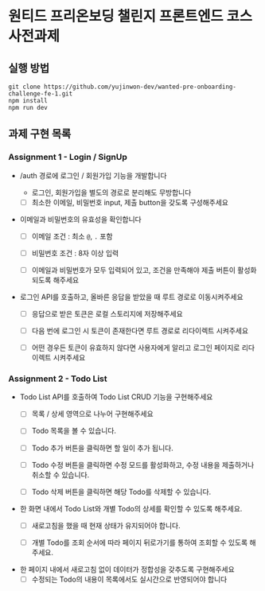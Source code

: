 # 원티드 프리온보딩 챌린지 프론트엔드 코스 사전과제


## 실행 방법

```shell
git clone https://github.com/yujinwon-dev/wanted-pre-onboarding-challenge-fe-1.git
npm install
npm run dev
```


## 과제 구현 목록

### Assignment 1 - Login / SignUp

- /auth 경로에 로그인 / 회원가입 기능을 개발합니다
  
  - 로그인, 회원가입을 별도의 경로로 분리해도 무방합니다
  
  - [ ] 최소한 이메일, 비밀번호 input, 제출 button을 갖도록 구성해주세요
- 이메일과 비밀번호의 유효성을 확인합니다
  - [ ] 이메일 조건 : 최소 `@`, `.` 포함
  
  - [ ] 비밀번호 조건 : 8자 이상 입력
  
  - [ ] 이메일과 비밀번호가 모두 입력되어 있고, 조건을 만족해야 제출 버튼이 활성화 되도록 해주세요
- 로그인 API를 호출하고, 올바른 응답을 받았을 때 루트 경로로 이동시켜주세요

  - [ ] 응답으로 받은 토큰은 로컬 스토리지에 저장해주세요

  - [ ] 다음 번에 로그인 시 토큰이 존재한다면 루트 경로로 리다이렉트 시켜주세요

  - [ ] 어떤 경우든 토큰이 유효하지 않다면 사용자에게 알리고 로그인 페이지로 리다이렉트 시켜주세요

### Assignment 2 - Todo List

- Todo List API를 호출하여 Todo List CRUD 기능을 구현해주세요
  - [ ] 목록 / 상세 영역으로 나누어 구현해주세요
  
  - [ ] Todo 목록을 볼 수 있습니다.
  
  - [ ] Todo 추가 버튼을 클릭하면 할 일이 추가 됩니다.
  
  - [ ] Todo 수정 버튼을 클릭하면 수정 모드를 활성화하고, 수정 내용을 제출하거나 취소할 수 있습니다.
  
  - [ ] Todo 삭제 버튼을 클릭하면 해당 Todo를 삭제할 수 있습니다.
- 한 화면 내에서 Todo List와 개별 Todo의 상세를 확인할 수 있도록 해주세요.
  - [ ] 새로고침을 했을 때 현재 상태가 유지되어야 합니다.
  
  - [ ] 개별 Todo를 조회 순서에 따라 페이지 뒤로가기를 통하여 조회할 수 있도록 해주세요.
- 한 페이지 내에서 새로고침 없이 데이터가 정합성을 갖추도록 구현해주세요
  - [ ] 수정되는 Todo의 내용이 목록에서도 실시간으로 반영되어야 합니다
